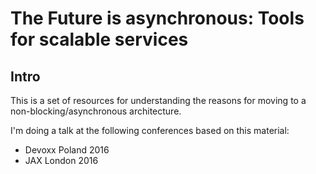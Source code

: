 # The Future is asynchronous: Tools for scalable services 

## Intro

This is a set of resources for understanding the reasons for moving to a
non-blocking/asynchronous architecture.
 
I'm doing a talk at the following conferences based on this material:
* Devoxx Poland 2016
* JAX London 2016

